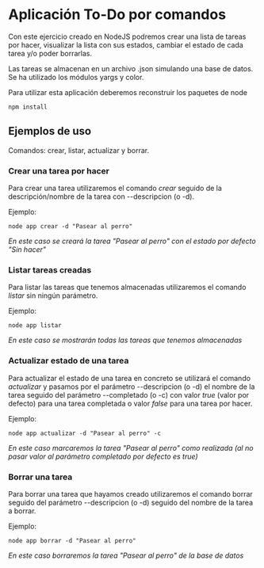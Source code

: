 # Aplicación To-Do por comandos

Con este ejercicio creado en NodeJS podremos crear una lista de tareas por hacer, visualizar la lista con sus estados, cambiar el estado de cada tarea y/o poder borrarlas.

Las tareas se almacenan en un archivo .json simulando una base de datos.
Se ha utilizado los módulos yargs y color.

Para utilizar esta aplicación deberemos reconstruir los paquetes de node
```
npm install
```

## Ejemplos de uso

Comandos: crear, listar, actualizar y borrar.

### Crear una tarea por hacer
Para crear una tarea utilizaremos el comando _crear_ seguido de la descripción/nombre de la tarea con --descripcion (o -d).

Ejemplo:
```
node app crear -d "Pasear al perro"
```
_En este caso se creará la tarea "Pasear al perro" con el estado por defecto "Sin hacer"_

### Listar tareas creadas
Para listar las tareas que tenemos almacenadas utilizaremos el comando _listar_ sin ningún parámetro.

Ejemplo:
```
node app listar
```
_En este caso se mostrarán todas las tareas que tenemos almacenadas_

### Actualizar estado de una tarea
Para actualizar el estado de una tarea en concreto se utilizará el comando _actualizar_ y pasamos por el parámetro --descripcion (o -d) el nombre de la tarea seguido del parámetro --completado (o -c) con valor _true_ (valor por defecto) para una tarea completada o valor _false_ para una tarea por hacer.

Ejemplo:
```
node app actualizar -d "Pasear al perro" -c
```
_En este caso marcaremos la tarea "Pasear al perro" como realizada (al no pasar valor al parámetro completado por defecto es true)_

### Borrar una tarea
Para borrar una tarea que hayamos creado utilizaremos el comando borrar seguido del parámetro --descripcion (o -d) seguido del nombre de la tarea a borrar.

Ejemplo:
```
node app borrar -d "Pasear al perro"
```
_En este caso borraremos la tarea "Pasear al perro" de la base de datos_
